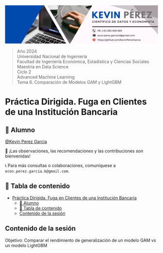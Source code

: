 ![logo](https://github.com/kevinPerezGarcia/kevinPerezGarcia/blob/main/logo.png)

> Año 2024 <br>
Universidad Nacional de Ingeniería <br>
Facultad de Ingeniería Económica, Estadística y Ciencias Sociales <br>
Maestría en Data Science <br>
Ciclo 2 <br>
Advanced Machine Learning <br>
Tema 6. Comparación de Modelos GAM y LightGBM

# Práctica Dirigida. Fuga en Clientes de una Institución Bancaria

## 👥 Alumno

[@Kevin Perez Garcia](https://www.linkedin.com/in/kevinperezgarcia)

🤝 ¡Las observaciones, las recomendaciones y las contribuciones son bienvenidas!

📞 Para más consultas o colaboraciones, comuníquese a `econ.perez.garcia.k@gmail.com`.

## 📌 Tabla de contenido
- [Práctica Dirigida. Fuga en Clientes de una Institución Bancaria](#práctica-dirigida-fuga-en-clientes-de-una-institución-bancaria)
  - [👥 Alumno](#-alumno)
  - [📌 Tabla de contenido](#-tabla-de-contenido)
  - [Contenido de la sesión](#contenido-de-la-sesión)

## Contenido de la sesión

Objetivo: Comparar el rendimiento de generalización de un modelo GAM vs un modelo LightGBM